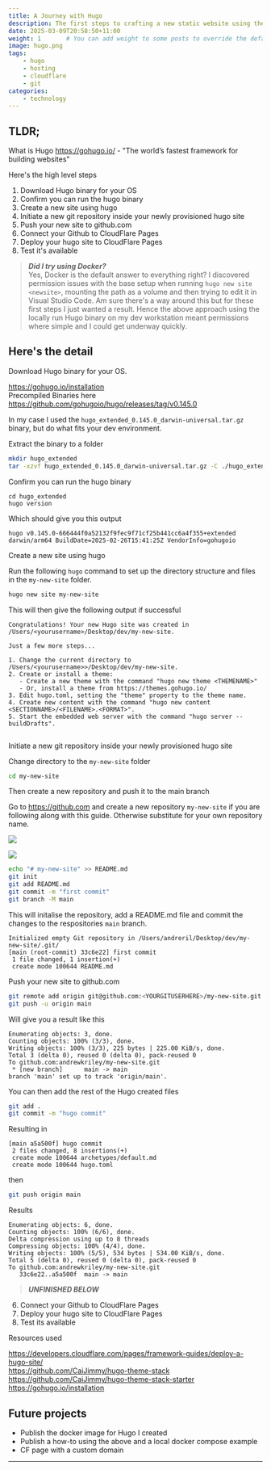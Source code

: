 ```yaml
---
title: A Journey with Hugo
description: The first steps to crafting a new static website using the Hugo Framework.
date: 2025-03-09T20:58:50+11:00
weight: 1       # You can add weight to some posts to override the default sorting (date descending)
image: hugo.png
tags: 
    - hugo
    - hosting
    - cloudflare
    - git
categories:
    - technology
---
```


## TLDR;

What is Hugo https://gohugo.io/ - "The world’s fastest framework for building websites"

Here's the high level steps
1) Download Hugo binary for your OS
2) Confirm you can run the hugo binary 
3) Create a new site using hugo
4) Initiate a new git repository inside your newly provisioned hugo site
5) Push your new site to github.com
6) Connect your Github to CloudFlare Pages
7) Deploy your hugo site to CloudFlare Pages
8) Test it's available

> ***Did I try using Docker?***<br>
Yes, Docker is the default answer to everything right? I discovered permission issues with the base setup when running `hugo new site <newsite>`, mounting the path as a volume and then trying to edit it in Visual Studio Code. Am sure there's a way around this but for these first steps I just wanted a result. Hence the above approach using the locally run Hugo binary on my dev workstation meant permissions where simple and I could get underway quickly.

## Here's the detail

Download Hugo binary for your OS.

https://gohugo.io/installation<br>
Precompiled Binaries here <br>
https://github.com/gohugoio/hugo/releases/tag/v0.145.0

In my case I used the ```hugo_extended_0.145.0_darwin-universal.tar.gz``` binary, but do what fits your dev environment.

Extract the binary to a folder

```bash
mkdir hugo_extended
tar -xzvf hugo_extended_0.145.0_darwin-universal.tar.gz -C ./hugo_extended
```
Confirm you can run the hugo binary 

```
cd hugo_extended
hugo version
```
Which should give you this output<br>

```
hugo v0.145.0-666444f0a52132f9fec9f71cf25b441cc6a4f355+extended darwin/arm64 BuildDate=2025-02-26T15:41:25Z VendorInfo=gohugoio
```

Create a new site using hugo

Run the following ```hugo``` command to set up the directory structure and files in the ```my-new-site``` folder.

```bash
hugo new site my-new-site
```

This will then give the following output if successful

```
Congratulations! Your new Hugo site was created in /Users/<yourusername>/Desktop/dev/my-new-site.

Just a few more steps...

1. Change the current directory to /Users/<yourusername>>/Desktop/dev/my-new-site.
2. Create or install a theme:
   - Create a new theme with the command "hugo new theme <THEMENAME>"
   - Or, install a theme from https://themes.gohugo.io/
3. Edit hugo.toml, setting the "theme" property to the theme name.
4. Create new content with the command "hugo new content <SECTIONNAME>/<FILENAME>.<FORMAT>".
5. Start the embedded web server with the command "hugo server --buildDrafts".


```
Initiate a new git repository inside your newly provisioned hugo site

Change directory to the ```my-new-site``` folder

```bash
cd my-new-site
```
Then create a new repository and push it to the main branch

Go to https://github.com and create a new repository ```my-new-site``` if you are following along with this guide. Otherwise substitute for your own repository name.

![](create-repo.png)

![](prep-repo.png)

```bash
echo "# my-new-site" >> README.md
git init
git add README.md
git commit -m "first commit"
git branch -M main
```

This will initalise the repository, add a README.md file and commit the changes to the respositories ```main``` branch.

```
Initialized empty Git repository in /Users/andreril/Desktop/dev/my-new-site/.git/
[main (root-commit) 33c6e22] first commit
 1 file changed, 1 insertion(+)
 create mode 100644 README.md
 ```

Push your new site to github.com

```bash
git remote add origin git@github.com:<YOURGITUSERHERE>/my-new-site.git
git push -u origin main
```

Will give you a result like this

```
Enumerating objects: 3, done.
Counting objects: 100% (3/3), done.
Writing objects: 100% (3/3), 225 bytes | 225.00 KiB/s, done.
Total 3 (delta 0), reused 0 (delta 0), pack-reused 0
To github.com:andrewkriley/my-new-site.git
 * [new branch]      main -> main
branch 'main' set up to track 'origin/main'.
```

You can then add the rest of the Hugo created files 

```bash
git add .
git commit -m "hugo commit"
```
Resulting in 
```
[main a5a500f] hugo commit
 2 files changed, 8 insertions(+)
 create mode 100644 archetypes/default.md
 create mode 100644 hugo.toml
```
then
```bash
git push origin main
```
Results 
```
Enumerating objects: 6, done.
Counting objects: 100% (6/6), done.
Delta compression using up to 8 threads
Compressing objects: 100% (4/4), done.
Writing objects: 100% (5/5), 534 bytes | 534.00 KiB/s, done.
Total 5 (delta 0), reused 0 (delta 0), pack-reused 0
To github.com:andrewkriley/my-new-site.git
   33c6e22..a5a500f  main -> main
```

> ***UNFINISHED BELOW***<br>

6) Connect your Github to CloudFlare Pages
7) Deploy your hugo site to CloudFlare Pages
8) Test its available



Resources used

https://developers.cloudflare.com/pages/framework-guides/deploy-a-hugo-site/<br>
https://github.com/CaiJimmy/hugo-theme-stack<br>
https://github.com/CaiJimmy/hugo-theme-stack-starter<br>
https://gohugo.io/installation<br>


## Future projects
- Publish the docker image for Hugo I created
- Publish a how-to using the above and a local docker compose example
- CF page with a custom domain

---

